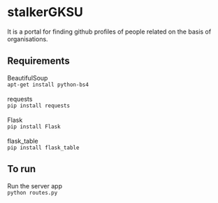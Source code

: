 # stalkerGKSU
It is a portal for finding github profiles of people related on the basis of organisations.

## Requirements

BeautifulSoup
<br>
`apt-get install python-bs4`
<br><br>
requests
<br>
`pip install requests`
<br><br>
Flask
<br>
`pip install Flask`
<br><br>
flask_table
<br>
`pip install flask_table`
<br>
## To run

Run the server app
<br>
`python routes.py`

